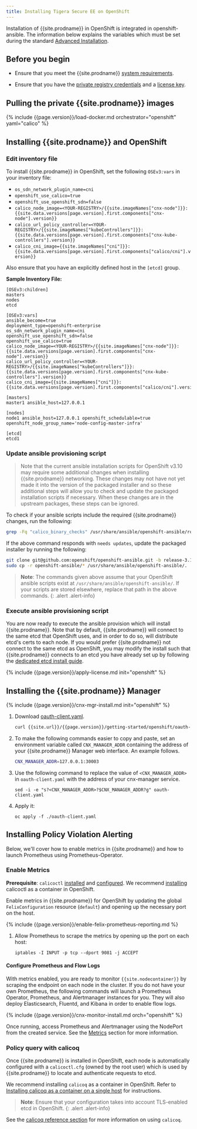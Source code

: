 ```yaml
---
title: Installing Tigera Secure EE on OpenShift
---
```


Installation of {{site.prodname}} in OpenShift is integrated in openshift-ansible.
The information below explains the variables which must be set during the standard
[Advanced Installation](https://docs.openshift.org/latest/install_config/install/advanced_install.html#configuring-cluster-variables).

## Before you begin

- Ensure that you meet the {{site.prodname}} [system requirements](requirements).

- Ensure that you have the [private registry credentials](../../getting-started/#obtain-the-private-registry-credentials)
  and a [license key](../../getting-started/#obtain-a-license-key).

## Pulling the private {{site.prodname}} images

{% include {{page.version}}/load-docker.md orchestrator="openshift" yaml="calico" %}

## Installing {{site.prodname}} and OpenShift

### Edit inventory file

To install {{site.prodname}} in OpenShift, set the following `OSEv3:vars` in your
inventory file:

  - `os_sdn_network_plugin_name=cni`
  - `openshift_use_calico=true`
  - `openshift_use_openshift_sdn=false`
  - `calico_node_image=<YOUR-REGISTRY>/{{site.imageNames["cnx-node"]}}:{{site.data.versions[page.version].first.components["cnx-node"].version}}`
  - `calico_url_policy_controller=<YOUR-REGISTRY>/{{site.imageNames["kubeControllers"]}}:{{site.data.versions[page.version].first.components["cnx-kube-controllers"].version}}`
  - `calico_cni_image={{site.imageNames["cni"]}}:{{site.data.versions[page.version].first.components["calico/cni"].version}}`

Also ensure that you have an explicitly defined host in the `[etcd]` group.

**Sample Inventory File:**

```
[OSEv3:children]
masters
nodes
etcd

[OSEv3:vars]
ansible_become=true
deployment_type=openshift-enterprise
os_sdn_network_plugin_name=cni
openshift_use_openshift_sdn=false
openshift_use_calico=true
calico_node_image=<YOUR-REGISTRY>/{{site.imageNames["cnx-node"]}}:{{site.data.versions[page.version].first.components["cnx-node"].version}}
calico_url_policy_controller=<YOUR-REGISTRY>/{{site.imageNames["kubeControllers"]}}:{{site.data.versions[page.version].first.components["cnx-kube-controllers"].version}}
calico_cni_image={{site.imageNames["cni"]}}:{{site.data.versions[page.version].first.components["calico/cni"].version}}

[masters]
master1 ansible_host=127.0.0.1

[nodes]
node1 ansible_host=127.0.0.1 openshift_schedulable=true openshift_node_group_name='node-config-master-infra'

[etcd]
etcd1
```

### Update ansible provisioning script

> Note that the current ansible installation scripts for OpenShift v3.10 may require some additional changes when installing
> {{site.prodname}} networking. These changes may not have not yet made it into the version of the packaged installer and so these additional
> steps will allow you to check and update the packaged installation scripts if necessary. When these changes are in the upstream
> packages, these steps can be ignored.

To check if your ansible scripts include the required {{site.prodname}} changes, run the following:
```bash
grep -Fq "calico_binary_checks" /usr/share/ansible/openshift-ansible/roles/calico_master/templates/calicov3.yml.j2 && echo "updated" || echo "needs updates"
```

If the above command responds with `needs updates`, update the packaged installer by running the following:
```bash
git clone git@github.com:openshift/openshift-ansible.git -b release-3.10
sudo cp -r openshift-ansible/* /usr/share/ansible/openshift-ansible/.
```

> **Note**: The commands given above assume that your OpenShift ansible scripts exist at `/usr/share/ansible/openshift-ansible/`. If your
> scripts are stored elsewhere, replace that path in the above commands.
{: .alert .alert-info}

### Execute ansible provisioning script

You are now ready to execute the ansible provision which will install {{site.prodname}}. Note that by default,
{{site.prodname}} will connect to the same etcd that OpenShift uses, and in order to do so, will distribute etcd's
certs to each node. If you would prefer {{site.prodname}} not connect to the same etcd as OpenShift, you may modify the install
such that {{site.prodname}} connects to an etcd you have already set up by following the [dedicated etcd install guide](dedicated-etcd).

{% include {{page.version}}/apply-license.md init="openshift" %}

## <a name="install-cnx-mgr"></a>Installing the {{site.prodname}} Manager

{% include {{page.version}}/cnx-mgr-install.md init="openshift" %}

1. Download [oauth-client.yaml](oauth-client.yaml).

   ```bash
   curl {{site.url}}/{{page.version}}/getting-started/openshift/oauth-client.yaml -O
   ```

1. To make the following commands easier to copy and paste, set an environment variable called
   `CNX_MANAGER_ADDR` containing the address of your {{site.prodname}} Manager web interface.
   An example follows.

   ```bash
   CNX_MANAGER_ADDR=127.0.0.1:30003
   ```

1. Use the following command to replace the value of `<CNX_MANAGER_ADDR>` in `oauth-client.yaml`
   with the address of your cnx-manager service.

   ```shell
   sed -i -e "s?<CNX_MANAGER_ADDR>?$CNX_MANAGER_ADDR?g" oauth-client.yaml
   ```

1. Apply it:

       oc apply -f ./oauth-client.yaml

## Installing Policy Violation Alerting

Below, we'll cover how to enable metrics in {{site.prodname}} and how to launch Prometheus using Prometheus-Operator.

### Enable Metrics

**Prerequisite**: `calicoctl` [installed](../../usage/calicoctl/install) and [configured](../../usage/calicoctl/configure/). We recommend [installing](../../usage/calicoctl/install#installing-calicoctl-as-a-container-on-a-single-host) calicoctl as a container in OpenShift.

Enable metrics in {{site.prodname}} for OpenShift by updating the global `FelixConfiguration` resource (`default`) and opening up the necessary port on the host.

{% include {{page.version}}/enable-felix-prometheus-reporting.md %}

1. Allow Prometheus to scrape the metrics by opening up the port on each host:

   ```
   iptables -I INPUT -p tcp --dport 9081 -j ACCEPT
   ```

#### Configure Prometheus and Flow Logs

With metrics enabled, you are ready to monitor `{{site.nodecontainer}}` by scraping the endpoint on each node
in the cluster. If you do not have your own Prometheus, the following commands will launch a Prometheus
Operator, Prometheus, and Alertmanager instances for you. They will also deploy Elasticsearch, Fluentd, and
Kibana in order to enable flow logs.

{% include {{page.version}}/cnx-monitor-install.md orch="openshift" %}

Once running, access Prometheus and Alertmanager using the NodePort from the created service.
See the [Metrics](../../usage/metrics/) section for more information.

### Policy query with calicoq

Once {{site.prodname}} is installed in OpenShift, each node is automatically configured with
a `calicoctl.cfg` (owned by the root user) which is used by {{site.prodname}} to locate and authenticate requests to etcd.

We recommend installing `calicoq` as a container in OpenShift. Refer to [Installing calicoq as a container on a single host](../../usage/calicoq/#installing-calicoq-as-a-container-on-a-single-host) for instructions.

> **Note**: Ensure that your configuration takes into account TLS-enabled etcd in OpenShift.
{: .alert .alert-info}

See the [calicoq reference section](../../reference/calicoq/) for more information on using `calicoq`.
